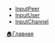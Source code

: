 

* [InputPeer](/docs-test/userbot/inputpeer)
* [InputUser](/docs-test/userbot/inputuser)
* [InputChannel](/docs-test/userbot/inputchannel)



[🏠Главная](/docs-test/userbot)
  
